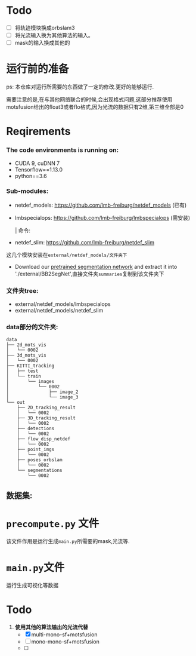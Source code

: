 # Todo
- [ ] 将轨迹模块换成orbslam3
- [ ] 将光流输入换为其他算法的输入。 
- [ ] mask的输入换成其他的

# 运行前的准备
ps: 本仓库对运行所需要的东西做了一定的修改.更好的能够运行.

需要注意的是,在与其他网络联合的时候,会出现格式问题,这部分推荐使用motsfusion给出的float3或者flo格式,因为光流的数据只有2维,第三维全部是0

# Reqirements
### The code environments is running on:
- CUDA 9, cuDNN 7
- Tensorflow==1.13.0
- python==3.6 

### Sub-modules:
- netdef_models: https://github.com/lmb-freiburg/netdef_models (已有)
- lmbspecialops: https://github.com/lmb-freiburg/lmbspecialops (需安装)
  
  | 命令:
- netdef_slim: https://github.com/lmb-freiburg/netdef_slim

这几个模块安装在`external/netdef_models/文件夹下`

- Download our [pretrained segmentation network](https://drive.google.com/open?id=1Jj3VpAo7WJ-8Tvr7M3XLTA2WrUivvvNA) and extract it into './external/BB2SegNet',直接文件夹`summaries`复制到该文件夹下

### 文件夹tree:

- external/netdef_models/lmbspecialops
- external/netdef_models/netdef_slim
  
### data部分的文件夹:
```
data
├── 2d_mots_vis
│   └── 0002
├── 3d_mots_vis
│   └── 0002
├── KITTI_tracking
│   ├── test
│   └── train
│       └── images
│           └── 0002
│               ├── image_2
│               └── image_3
└── out
    ├── 2D_tracking_result
    │   └── 0002
    ├── 3D_tracking_result
    │   └── 0002
    ├── detections
    │   └── 0002
    ├── flow_disp_netdef
    │   └── 0002
    ├── point_imgs
    │   └── 0002
    ├── poses_orbslam
    │   └── 0002
    └── segmentations
        └── 0002
```

## 数据集:


# `precompute.py` 文件
该文件作用是运行生成`main.py`所需要的mask,光流等.


# `main.py`文件
运行生成可视化等数据

# Todo

1. **使用其他的算法输出的光流代替**
   - [x] multi-mono-sf+motsfusion
   - [ ] mono-mono-sf+motsfusion
   - [ ] 